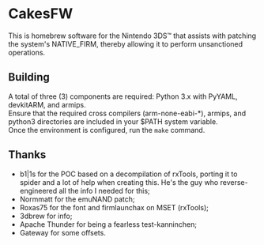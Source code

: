 CakesFW
=======

This is homebrew software for the Nintendo 3DS™ that assists with patching the system's NATIVE\_FIRM, thereby allowing it to perform unsanctioned operations.

Building
--------

A total of three (3) components are required: Python 3.x with PyYAML, devkitARM, and armips.  
Ensure that the required cross compilers (arm-none-eabi-\*), armips, and python3 directories are included in your $PATH system variable.  
Once the environment is configured, run the `make` command.  


Thanks
------

* b1|1s for the POC based on a decompilation of rxTools, porting it to spider and a lot of help when creating this. He's the guy who reverse-engineered all the info I needed for this;
* Normmatt for the emuNAND patch;
* Roxas75 for the font and firmlaunchax on MSET (rxTools);
* 3dbrew for info;
* Apache Thunder for being a fearless test-kanninchen;
* Gateway for some offsets.
